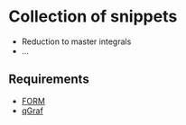 # Collection of snippets

* Reduction to master integrals
* ...

## Requirements

* [FORM](https://www.nikhef.nl/~form/)
* [qGraf](cfif.ist.utl.pt/~paulo/qgraf.html)

